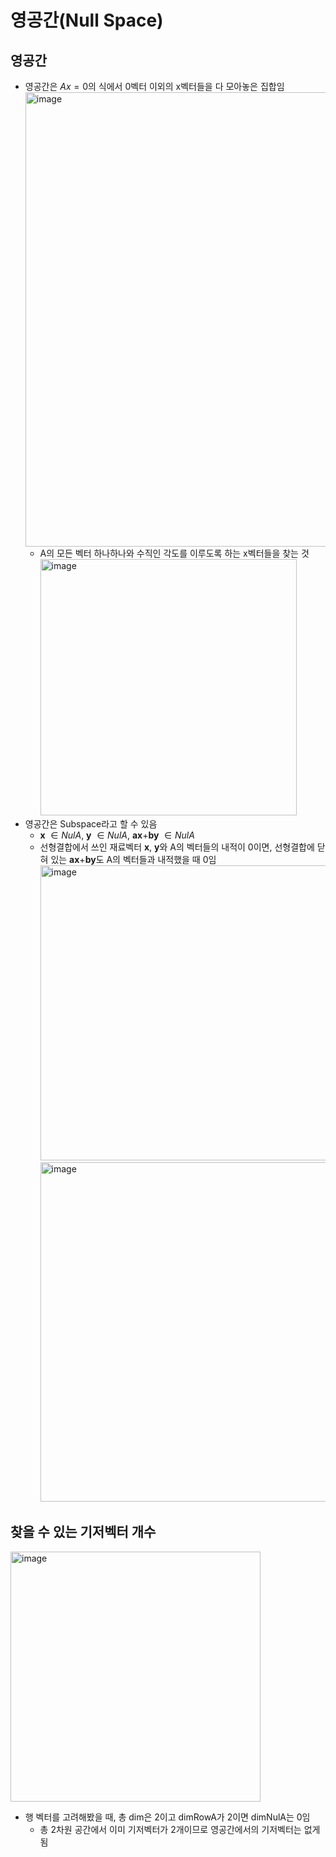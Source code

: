 # 영공간(Null Space)


## 영공간

- 영공간은 $Ax = 0$의 식에서 0벡터 이외의 x벡터들을 다 모아놓은 집합임
  <img width="727" alt="image" src="https://github.com/y100861/Linear_Algebra/assets/107607076/9cdd1e6f-d44c-4524-99ef-a8a97fabec63"> <br/>
  - A의 모든 벡터 하나하나와 수직인 각도를 이루도록 하는 x벡터들을 찾는 것 <br/>
    <img width="410" alt="image" src="https://github.com/y100861/Linear_Algebra/assets/107607076/ac48ee64-75e6-42fe-850b-51e788d16f98"> <br/>
- 영공간은 Subspace라고 할 수 있음
  - **x** $\in NulA$, **y** $\in NulA$, **ax**+**by** $\in NulA$
  - 선형결합에서 쓰인 재료벡터 **x**, **y**와 A의 벡터들의 내적이 0이면, 선형결합에 닫혀 있는 **ax**+**by**도 A의 벡터들과 내적했을 때 0임
    <img width="472" alt="image" src="https://github.com/y100861/Linear_Algebra/assets/107607076/a59f5c07-26c6-43ad-9b3c-bd1693a60c7c"> <br/>
    <img width="543" alt="image" src="https://github.com/y100861/Linear_Algebra/assets/107607076/1ad49d6b-6e0d-499e-9929-a6629f517903"> <br/>


## 찾을 수 있는 기저벡터 개수

<img width="400" alt="image" src="https://github.com/y100861/Linear_Algebra/assets/107607076/d7a6f985-872d-4fbb-bcca-49afea2020f2"> <br/>
- 행 벡터를 고려해봤을 때, 총 dim은 2이고 dimRowA가 2이면 dimNulA는 0임
  - 총 2차원 공간에서 이미 기저벡터가 2개이므로 영공간에서의 기저벡터는 없게 됨
  

